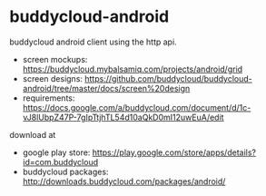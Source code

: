 buddycloud-android
==================

buddycloud android client using the http api.

* screen mockups: https://buddycloud.mybalsamiq.com/projects/android/grid
* screen designs: https://github.com/buddycloud/buddycloud-android/tree/master/docs/screen%20design
* requirements: https://docs.google.com/a/buddycloud.com/document/d/1c-vJ8lUbpZ47P-7gIpTtjhTL54d10aQkD0mI12uwEuA/edit

download at
* google play store: https://play.google.com/store/apps/details?id=com.buddycloud
* buddycloud packages: http://downloads.buddycloud.com/packages/android/
